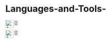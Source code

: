 # Languages-and-Tools-

[<img align="left" alt="AWS" width="25px" src="https://cdn.jsdelivr.net/gh/devicons/devicon/icons/python/python-original.svg"/>]

[<img align="left" alt="AWS" width="25px" src="https://cdn.jsdelivr.net/gh/devicons/devicon/icons/jupyter/jupyter-original.svg"/>]

